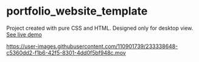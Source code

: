 # portfolio_website_template

Project created with pure CSS and HTML. Designed only for desktop view. 
[See live demo](https://katarzynaheller.s3.eu-north-1.amazonaws.com/index.html)


https://user-images.githubusercontent.com/110901739/233338648-c5360dd2-f1b6-42f5-8301-4dd0f5bf948c.mov

